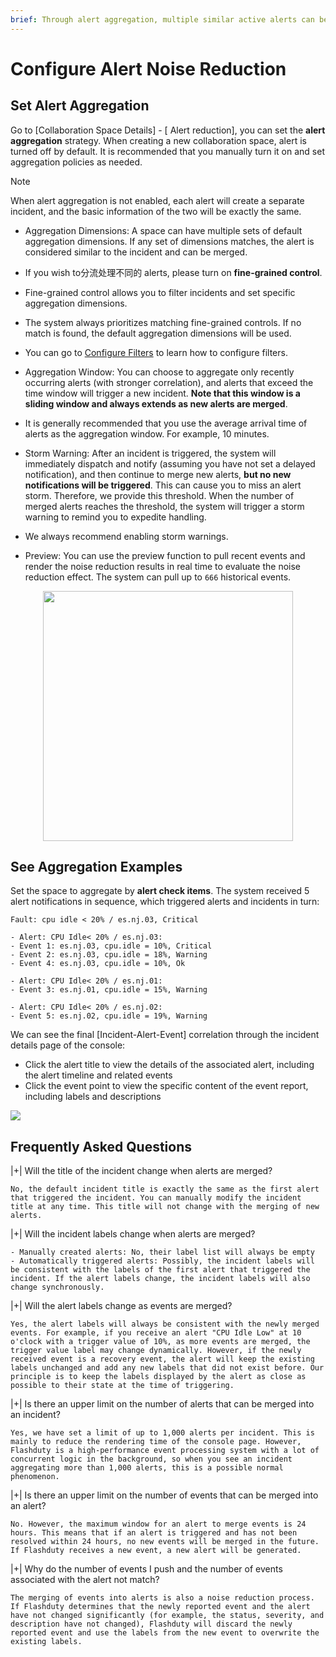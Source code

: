 ```yaml
---
brief: Through alert aggregation, multiple similar active alerts can be combined into a single incident for dispatch, notification, and processing. This can significantly reduce the frequency of notifications and improve handling efficiency
---
```


# Configure Alert Noise Reduction

## Set Alert Aggregation
Go to [Collaboration Space Details] - [ Alert reduction], you can set the **alert aggregation** strategy. When creating a new collaboration space, alert is turned off by default. It is recommended that you manually turn it on and set aggregation policies as needed.

> [!NOTE]
> When alert aggregation is not enabled, each alert will create a separate incident, and the basic information of the two will be exactly the same.

- Aggregation Dimensions: A space can have multiple sets of default aggregation dimensions. If any set of dimensions matches, the alert is considered similar to the incident and can be merged.

- If you wish to分流处理不同的 alerts, please turn on __fine-grained control__.
- Fine-grained control allows you to filter incidents and set specific aggregation dimensions.
- The system always prioritizes matching fine-grained controls. If no match is found, the default aggregation dimensions will be used.
- You can go to [Configure Filters](/conf/how_to_filter) to learn how to configure filters.

- Aggregation Window: You can choose to aggregate only recently occurring alerts (with stronger correlation), and alerts that exceed the time window will trigger a new incident. **Note that this window is a sliding window and always extends as new alerts are merged**.

- It is generally recommended that you use the average arrival time of alerts as the aggregation window. For example, 10 minutes.

- Storm Warning: After an incident is triggered, the system will immediately dispatch and notify (assuming you have not set a delayed notification), and then continue to merge new alerts, **but no new notifications will be triggered**. This can cause you to miss an alert storm. Therefore, we provide this threshold. When the number of merged alerts reaches the threshold, the system will trigger a storm warning to remind you to expedite handling.

- We always recommend enabling storm warnings.

- Preview: You can use the preview function to pull recent events and render the noise reduction results in real time to evaluate the noise reduction effect. The system can pull up to `666` historical events.

<img src="https://fcimg.3ti.site/zh/flashduty/alter/what_is_noise_reduction/2.avif" style="display: block; margin: 0 auto;" height="400">

## See Aggregation Examples

Set the space to aggregate by **alert check items**. The system received 5 alert notifications in sequence, which triggered alerts and incidents in turn:

```i18n
Fault: cpu idle < 20% / es.nj.03, Critical

- Alert: CPU Idle< 20% / es.nj.03:
- Event 1: es.nj.03, cpu.idle = 10%, Critical
- Event 2: es.nj.03, cpu.idle = 18%, Warning
- Event 4: es.nj.03, cpu.idle = 10%, Ok

- Alert: CPU Idle< 20% / es.nj.01:
- Event 3: es.nj.01, cpu.idle = 15%, Warning

- Alert: CPU Idle< 20% / es.nj.02:
- Event 5: es.nj.02, cpu.idle = 19%, Warning
```

We can see the final [Incident-Alert-Event] correlation through the incident details page of the console:
- Click the alert title to view the details of the associated alert, including the alert timeline and related events
- Click the event point to view the specific content of the event report, including labels and descriptions

![](https://fcimg.3ti.site/zh/flashduty/alter/what_is_noise_reduction/3.avif)

## Frequently Asked Questions

|+| Will the title of the incident change when alerts are merged?

    No, the default incident title is exactly the same as the first alert that triggered the incident. You can manually modify the incident title at any time. This title will not change with the merging of new alerts.

|+| Will the incident labels change when alerts are merged?

    - Manually created alerts: No, their label list will always be empty
    - Automatically triggered alerts: Possibly, the incident labels will be consistent with the labels of the first alert that triggered the incident. If the alert labels change, the incident labels will also change synchronously.

|+| Will the alert labels change as events are merged?

    Yes, the alert labels will always be consistent with the newly merged events. For example, if you receive an alert "CPU Idle Low" at 10 o'clock with a trigger value of 10%, as more events are merged, the trigger value label may change dynamically. However, if the newly received event is a recovery event, the alert will keep the existing labels unchanged and add any new labels that did not exist before. Our principle is to keep the labels displayed by the alert as close as possible to their state at the time of triggering.

|+| Is there an upper limit on the number of alerts that can be merged into an incident?

    Yes, we have set a limit of up to 1,000 alerts per incident. This is mainly to reduce the rendering time of the console page. However, Flashduty is a high-performance event processing system with a lot of concurrent logic in the background, so when you see an incident aggregating more than 1,000 alerts, this is a possible normal phenomenon.

|+| Is there an upper limit on the number of events that can be merged into an alert?

    No. However, the maximum window for an alert to merge events is 24 hours. This means that if an alert is triggered and has not been resolved within 24 hours, no new events will be merged in the future. If Flashduty receives a new event, a new alert will be generated.

|+| Why do the number of events I push and the number of events associated with the alert not match?

    The merging of events into alerts is also a noise reduction process. If Flashduty determines that the newly reported event and the alert have not changed significantly (for example, the status, severity, and description have not changed), Flashduty will discard the newly reported event and use the labels from the new event to overwrite the existing labels.
